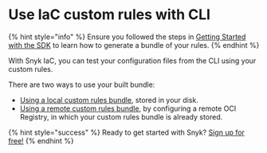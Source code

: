 # Use IaC custom rules with CLI

{% hint style="info" %}
Ensure you followed the steps in [Getting Started with the SDK](../getting-started-with-the-sdk/) to learn how to generate a bundle of your rules.
{% endhint %}

With Snyk IaC, you can test your configuration files from the CLI using your custom rules.&#x20;

There are two ways to use your built bundle:

* [Using a local custom rules bundle](../how-to-run-custom-rules-with-the-snyk-cli/using-a-local-custom-rules-bundle.md), stored in your disk.
* [Using a remote custom rules bundle](using-a-remote-custom-rules-bundle.md), by configuring a remote OCI Registry, in which your custom rules bundle is already stored.&#x20;

{% hint style="success" %}
Ready to get started with Snyk? [Sign up for free!](https://snyk.io/login?cta=sign-up\&loc=footer\&page=support\_docs\_page)
{% endhint %}

